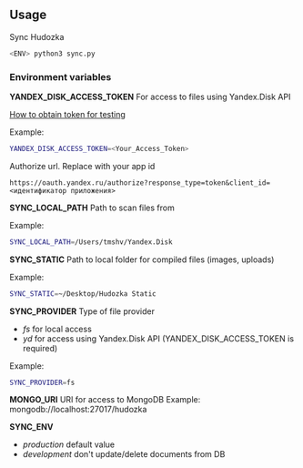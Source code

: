## Usage

Sync Hudozka
```bash
<ENV> python3 sync.py
```


### Environment variables

**YANDEX_DISK_ACCESS_TOKEN**
For access to files using Yandex.Disk API

[How to obtain token for testing](https://tech.yandex.ru/oauth/doc/dg/tasks/get-oauth-token-docpage/)

Example: 
```bash
YANDEX_DISK_ACCESS_TOKEN=<Your_Access_Token>
```

Authorize url. Replace with your app id
```
https://oauth.yandex.ru/authorize?response_type=token&client_id=<идентификатор приложения>
```

**SYNC_LOCAL_PATH**
Path to scan files from

Example:
```bash
SYNC_LOCAL_PATH=/Users/tmshv/Yandex.Disk
```

**SYNC_STATIC**
Path to local folder for compiled files (images, uploads)

Example: 
```bash
SYNC_STATIC=~/Desktop/Hudozka Static
```

**SYNC_PROVIDER**
Type of file provider

- *fs* for local access
- *yd* for access using Yandex.Disk API (YANDEX_DISK_ACCESS_TOKEN is required)

Example: 
```bash
SYNC_PROVIDER=fs
```

**MONGO_URI**
URI for access to MongoDB
Example: mongodb://localhost:27017/hudozka

**SYNC_ENV**
- *production* default value
- *development* don't update/delete documents from DB
